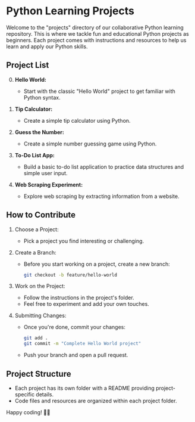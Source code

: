 # Python Learning Projects

Welcome to the "projects" directory of our collaborative Python learning repository. This is where we tackle fun and educational Python projects as beginners. Each project comes with instructions and resources to help us learn and apply our Python skills.

## Project List

0. **Hello World:**
   - Start with the classic "Hello World" project to get familiar with Python syntax.
   
1. **Tip Calculator:**
   - Create a simple tip calculator using Python.

2. **Guess the Number:**
   - Create a simple number guessing game using Python.

3. **To-Do List App:**
   - Build a basic to-do list application to practice data structures and simple user input.

4. **Web Scraping Experiment:**
   - Explore web scraping by extracting information from a website.

## How to Contribute

1. Choose a Project:
   - Pick a project you find interesting or challenging.

2. Create a Branch:
   - Before you start working on a project, create a new branch:
     ```bash
     git checkout -b feature/hello-world
     ```

3. Work on the Project:
   - Follow the instructions in the project's folder.
   - Feel free to experiment and add your own touches.

4. Submitting Changes:
   - Once you're done, commit your changes:
     ```bash
     git add .
     git commit -m "Complete Hello World project"
     ```

   - Push your branch and open a pull request.

## Project Structure

- Each project has its own folder with a README providing project-specific details.
- Code files and resources are organized within each project folder.

Happy coding! 🐍✨

